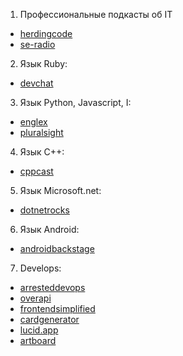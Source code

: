 1. Профессиональные подкасты об IT
- [herdingcode](https://herdingcode.com)
- [se-radio](https://www.se-radio.net)
2. Язык Ruby:
- [devchat](https://devchat.tv/podcasts/ruby-rogues/)
3. Язык Python, Javascript, I:
- [englex](https://englex.ru/english-for-it-specialists/)
- [pluralsight](https://www.pluralsight.com/codeschool)
4. Язык C++:
- [cppcast](https://cppcast.com)
5. Язык  Microsoft.net:
- [dotnetrocks](https://dotnetrocks.com)
6. Язык Android:
- [androidbackstage](http://androidbackstage.blogspot.com)
7. Develops:
- [arresteddevops](https://www.arresteddevops.com)
- [overapi](https://overapi.com/css)
- [frontendsimplified](https://frontendsimplified.com/introduction)
- [cardgenerator](https://cardgenerator.org)
- [lucid.app](https://lucid.app/documents#/dashboard)
- [artboard](https://artboard.studio)